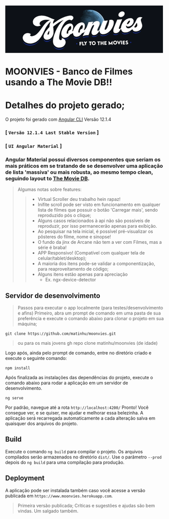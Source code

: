 ![MoonvieS](logoF.png)

# MOONVIES - Banco de Filmes usando a The Movie DB!!


# Detalhes do projeto gerado;

O projeto foi gerado com [Angular CLI](https://github.com/angular/angular-cli) Versão 12.1.4
### [ ``Versão 12.1.4 Last Stable Version`` ]
### [ ``UI Angular Material`` ]

### Angular Material possui diversos componentes que seriam os mais práticos em se tratando de se desenvolver uma aplicação de lista 'massiva' ou mais robusta, ao mesmo tempo clean, seguindo layout to [The Movie DB](https://www.themoviedb.org/).
> Algumas notas sobre features:
>> - Virtual Scroller deu trabalho hein rapaz!
>> - Inifite scroll pode ser visto em funcionamento em qualquer lista de filmes que possuir o botão 'Carregar mais', sendo reproduzido pós o clique;
>> - Alguns casos relacionados à api não são possíveis de reproduzir, por isso permanecerão apenas para exibição.
>> - Ao pesquisar na tela inicial, é possível pré-visualizar os pôsteres do filme, nome e sinopse!
>> - O fundo da jinx de Arcane não tem a ver com Filmes, mas a série é braba!
>> - APP Responsivo! (Compatível com qualquer tela de celular/tablet/desktop);
>> - A maioria dos itens pode-se validar a componentização, para reaproveitamento de código;
>> - Alguns itens estão apenas para apreciação 
>>      - Ex. ngx-device-detector
## Servidor de desenvolvimento

> Passos para executar o app localmente (para testes/desenvolvimento e afins)
 Primeiro, abra um prompt de comando em uma pasta de sua preferência e execute o comando abaixo para clonar o projeto em sua máquina;
```
git clone https://github.com/matinhu/moonvies.git
```
> ou para os mais jovens gh repo clone matinhu/moonvies (de idade)

Logo após, ainda pelo prompt de comando, entre no diretório criado e execute o seguinte comando:

```
npm install
```

Após finalizada as instalações das dependências do projeto, execute o comando abaixo para rodar a aplicação em um servidor de desenvolvimento.

```
ng serve
```

Por padrão, navegue até a rota `http://localhost:4200/` Pronto! Você consegue ver, e se quiser, me ajudar e melhorar essa belezinha.
A aplicação será recarregada automaticamente a cada alteração salva em quaisquer dos arquivos do projeto.

## Build

Execute o comando `ng build` para compilar o projeto. Os arquivos compilados serão armazenados no diretório `dist/`. Use o parâmetro `--prod` depois do `ng build` para uma compilação para produção.

## Deployment

A aplicação pode ser instalada também caso você acesse a versão publicada em `https://www.moonvies.herokuapp.com`.

> Primeira versão publicada; Críticas e sugestões e ajudas são bem vindas. Um salgado também.
>
